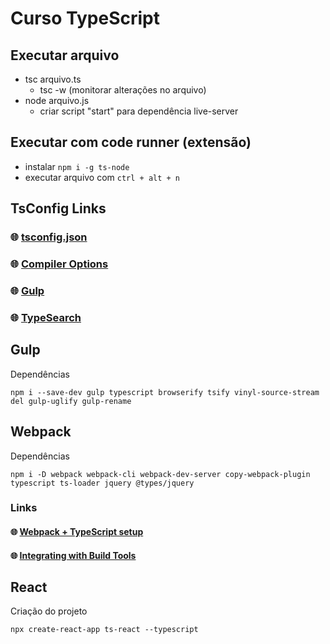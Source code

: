 # Curso TypeScript

## Executar arquivo

* tsc arquivo.ts
    * tsc -w (monitorar alterações no arquivo)
* node arquivo.js
    * criar script "start" para dependência live-server

## Executar com code runner (extensão)

* instalar `npm i -g ts-node`
* executar arquivo com `ctrl + alt + n`

## TsConfig Links

### :globe_with_meridians: [tsconfig.json](https://www.typescriptlang.org/docs/handbook/tsconfig-json.html)

### :globe_with_meridians: [Compiler Options](https://www.typescriptlang.org/docs/handbook/compiler-options.html)

### :globe_with_meridians: [Gulp](https://www.typescriptlang.org/docs/handbook/gulp.html)

### :globe_with_meridians: [TypeSearch](https://microsoft.github.io/TypeSearch/)

## Gulp

Dependências

`npm i --save-dev gulp typescript browserify tsify vinyl-source-stream del gulp-uglify gulp-rename`

## Webpack

Dependências

`npm i -D webpack webpack-cli webpack-dev-server copy-webpack-plugin typescript ts-loader jquery @types/jquery`

### Links

#### :globe_with_meridians: [Webpack + TypeScript setup](https://webpack.js.org/guides/typescript/)


#### :globe_with_meridians: [Integrating with Build Tools](https://www.typescriptlang.org/docs/handbook/integrating-with-build-tools.html#webpack)

## React

Criação do projeto

`npx create-react-app ts-react --typescript`

